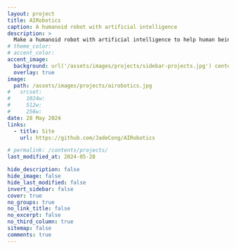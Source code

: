 ```yaml
---
layout: project
title: AIRobotics
caption: A humanoid robot with artificial intelligence
description: >
  Make a humanoid robot with artificial intelligence to help human beings out from physical labors and let humans become more creative.
# theme_color:
# accent_color:
accent_image:
  background: url('/assets/images/projects/sidebar-projects.jpg') center/cover
  overlay: true
image:
  path: /assets/images/projects/airobotics.jpg
#   srcset:
#     1024w:
#     512w:
#     256w:
date: 28 May 2024
links:
  - title: Site
    url: https://github.com/JadeCong/AIRobotics

# permalink: /contents/projects/
last_modified_at: 2024-05-28

hide_description: false
hide_image: false
hide_last_modified: false
invert_sidebar: false
cover: true
no_groups: true
no_link_title: false
no_excerpt: false
no_third_column: true
sitemap: false
comments: true
---
```

